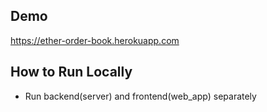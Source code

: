 ## Demo

https://ether-order-book.herokuapp.com

## How to Run Locally
* Run backend(server) and frontend(web_app) separately